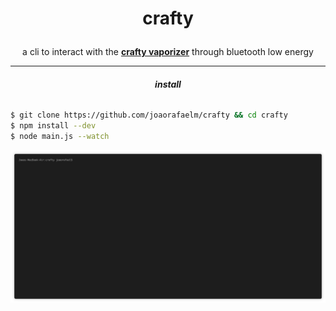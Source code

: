# <p align="center">crafty</p>
  
<p align="center">
  a cli to interact with the <a href="https://www.storz-bickel.com/eu/en/crafty/"><b>crafty vaporizer</b></a> through bluetooth low energy<br>
  <hr>
</p>

###### <p align="center"><b>install</b></p>
```bash
$ git clone https://github.com/joaorafaelm/crafty && cd crafty
$ npm install --dev
$ node main.js --watch
```

![](demo.gif)
